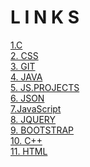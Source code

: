 # L I N K S
[1.C](https://github.com/shau-14/Code-Notes/blob/master/C.md) <br>
[2. CSS](master/CSS.md) <br>
[3. GIT](master/GIT.md) <br>
[4. JAVA](master/JAVA.md) <br>
[5. JS.PROJECTS](master/JS.PROJECT.md) <br>
[6. JSON](master/JSON.md) <br>
[7.JavaScript](master/JavaScript.md) <br>
[8. JQUERY](master/Jquery.md) <br>
[9. BOOTSTRAP](master/bootstrap.md) <br>
[10. C++](master/cpp.md) <br>
[11. HTML](master/html.md) <br>
